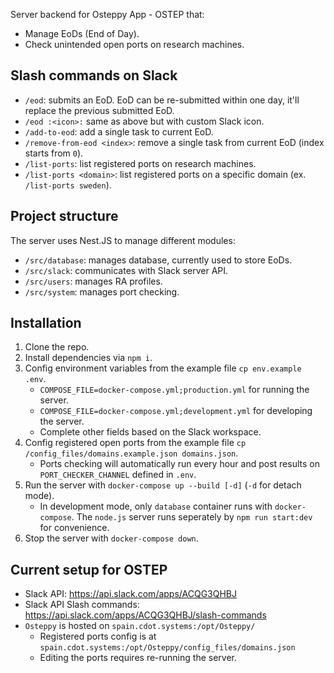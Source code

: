 Server backend for Osteppy App - OSTEP that:

- Manage EoDs (End of Day).
- Check unintended open ports on research machines.

## Slash commands on Slack

- `/eod`: submits an EoD. EoD can be re-submitted within one day, it'll replace the previous submitted EoD.
- `/eod :<icon>:` same as above but with custom Slack icon.
- `/add-to-eod`: add a single task to current EoD.
- `/remove-from-eod <index>`: remove a single task from current EoD (index starts from `0`).
- `/list-ports`: list registered ports on research machines.
- `/list-ports <domain>`: list registered ports on a specific domain (ex. `/list-ports sweden`).

## Project structure

The server uses Nest.JS to manage different modules:

- `/src/database`: manages database, currently used to store EoDs.
- `/src/slack`: communicates with Slack server API.
- `/src/users`: manages RA profiles.
- `/src/system`: manages port checking.

## Installation

1. Clone the repo.
1. Install dependencies via `npm i`.
1. Config environment variables from the example file `cp env.example .env`.
    - `COMPOSE_FILE=docker-compose.yml;production.yml` for running the server.
    - `COMPOSE_FILE=docker-compose.yml;development.yml` for developing the server.
    - Complete other fields based on the Slack workspace.
1. Config registered open ports from the example file `cp /config_files/domains.example.json domains.json`.
    - Ports checking will automatically run every hour and post results on `PORT_CHECKER_CHANNEL` defined in `.env`.
1. Run the server with `docker-compose up --build [-d]` (`-d` for detach mode).
    - In development mode, only `database` container runs with `docker-compose`. The `node.js` server runs seperately by `npm run start:dev` for convenience.
1. Stop the server with `docker-compose down`.

## Current setup for OSTEP

- Slack API: https://api.slack.com/apps/ACQG3QHBJ
- Slack API Slash commands: https://api.slack.com/apps/ACQG3QHBJ/slash-commands
- `Osteppy` is hosted on `spain.cdot.systems:/opt/Osteppy/`
  - Registered ports config is at `spain.cdot.systems:/opt/Osteppy/config_files/domains.json`
  - Editing the ports requires re-running the server.
